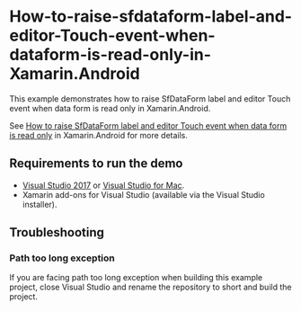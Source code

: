# How-to-raise-sfdataform-label-and-editor-Touch-event-when-dataform-is-read-only-in-Xamarin.Android

This example demonstrates how to raise SfDataForm label and editor Touch event when data form is read only in Xamarin.Android.

See [How to raise SfDataForm label and editor Touch event when data form is read only](https://www.syncfusion.com/kb/9655/how-to-raise-sfdataform-label-and-editor-touch-event-when-data-form-is-read-only) in Xamarin.Android for more details.

## <a name="requirements-to-run-the-demo"></a>Requirements to run the demo ##

* [Visual Studio 2017](https://visualstudio.microsoft.com/downloads/) or [Visual Studio for Mac](https://visualstudio.microsoft.com/vs/mac/).
* Xamarin add-ons for Visual Studio (available via the Visual Studio installer).

## <a name="troubleshooting"></a>Troubleshooting ##
### Path too long exception
If you are facing path too long exception when building this example project, close Visual Studio and rename the repository to short and build the project.